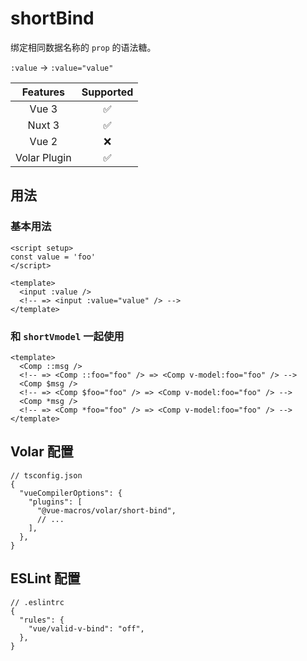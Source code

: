# shortBind <PackageVersion name="@vue-macros/short-bind" />

<StabilityLevel level="stable" />

绑定相同数据名称的 `prop` 的语法糖。

`:value` -> `:value="value"`

|   Features   |     Supported      |
| :----------: | :----------------: |
|    Vue 3     | :white_check_mark: |
|    Nuxt 3    | :white_check_mark: |
|    Vue 2     |        :x:         |
| Volar Plugin | :white_check_mark: |

## 用法

### 基本用法

```vue twoslash
<script setup>
const value = 'foo'
</script>

<template>
  <input :value />
  <!-- => <input :value="value" /> -->
</template>
```

### 和 `shortVmodel` 一起使用

```vue
<template>
  <Comp ::msg />
  <!-- => <Comp ::foo="foo" /> => <Comp v-model:foo="foo" /> -->
  <Comp $msg />
  <!-- => <Comp $foo="foo" /> => <Comp v-model:foo="foo" /> -->
  <Comp *msg />
  <!-- => <Comp *foo="foo" /> => <Comp v-model:foo="foo" /> -->
</template>
```

## Volar 配置

```jsonc {5}
// tsconfig.json
{
  "vueCompilerOptions": {
    "plugins": [
      "@vue-macros/volar/short-bind",
      // ...
    ],
  },
}
```

## ESLint 配置

```jsonc {4}
// .eslintrc
{
  "rules": {
    "vue/valid-v-bind": "off",
  },
}
```
